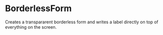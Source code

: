 # BorderlessForm
 Creates a transpararent borderless form and writes a label directly on top of everything on the screen. 
